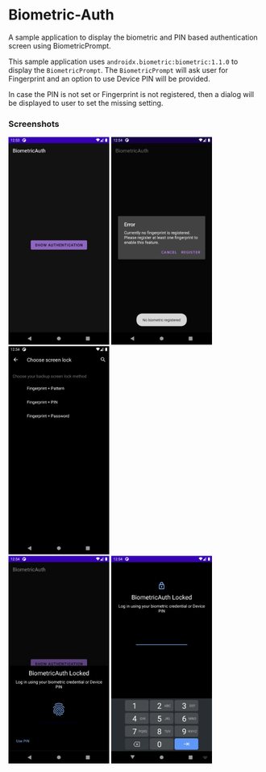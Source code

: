 # Biometric-Auth
A sample application to display the biometric and PIN based authentication screen using BiometricPrompt.

This sample application uses `androidx.biometric:biometric:1.1.0` to display the `BiometricPrompt`. The `BiometricPrompt` will ask user for Fingerprint and an option to use Device PIN will be provided.

In case the PIN is not set or Fingerprint is not registered, then a dialog will be displayed to user to set the missing setting.

### Screenshots
<img src="screenshots/biometric_auth_1.png" alt="Screenshot 1" width="200"/> <img src="screenshots/biometric_auth_2.png" alt="Screenshot 2" width="200"/>    <img src="screenshots/biometric_auth_3.png" alt="Screenshot 3" width="200"/>   
<img src="screenshots/biometric_auth_4.png" alt="Screenshot 4" width="200"/>    <img src="screenshots/biometric_auth_5.png" alt="Screenshot 5" width="200"/> 

